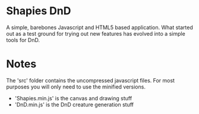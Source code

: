 Shapies DnD
=======

A simple, barebones Javascript and HTML5 based application. What started out as a test ground for trying out new features has evolved into a simple tools for DnD.

Notes
=======

The 'src' folder contains the uncompressed javascript files. For most purposes you will only need to use the minified versions.

 - 'Shapies.min.js' is the canvas and drawing stuff
 - 'DnD.min.js' is the DnD creature generation stuff
